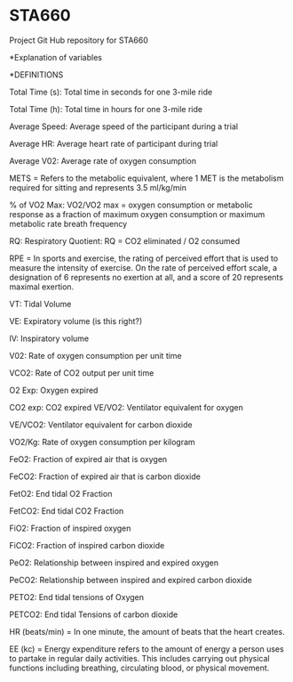 # STA660
Project Git Hub repository for STA660


*Explanation of variables

*DEFINITIONS

Total Time (s): Total time in seconds for one 3-mile ride 

Total Time (h): Total time in hours for one 3-mile ride 

Average Speed: Average speed of the participant during a trial 

Average HR: Average heart rate of participant during trial

Average V02: Average rate of oxygen consumption

METS = Refers to the metabolic equivalent, where 1 MET is the metabolism required for sitting and represents 3.5 ml/kg/min

% of VO2 Max: VO2/VO2 max = oxygen consumption or metabolic response as a fraction of maximum oxygen consumption or maximum metabolic rate breath frequency 

RQ: Respiratory Quotient:  RQ = CO2 eliminated / O2 consumed

RPE = In sports and exercise, the rating of perceived effort that is used to measure the intensity of exercise.  On the rate of perceived effort scale, a designation of 6 represents no exertion at all, and a score of 20 represents maximal exertion. 

VT: Tidal Volume 

VE: Expiratory volume (is this right?) 

IV: Inspiratory volume

V02: Rate of oxygen consumption per unit time 

VCO2: Rate of CO2 output per unit time 

O2 Exp: Oxygen expired 

CO2 exp: CO2 expired 
VE/VO2: Ventilator equivalent for oxygen 

VE/VCO2: Ventilator equivalent for carbon dioxide

VO2/Kg: Rate of oxygen consumption per kilogram 

FeO2: Fraction of expired air that is oxygen 

FeCO2: Fraction of expired air that is carbon dioxide 

FetO2: End tidal O2 Fraction  

FetCO2: End tidal CO2 Fraction

FiO2: Fraction of inspired oxygen

FiCO2: Fraction of inspired carbon dioxide

PeO2: Relationship between inspired and expired oxygen

PeCO2: Relationship between inspired and expired carbon dioxide

PETO2: End tidal tensions of Oxygen 

PETCO2: End tidal Tensions of carbon dioxide 

HR (beats/min) = In one minute, the amount of beats that the heart creates.

EE (kc) = Energy expenditure refers to the amount of energy a person uses to partake in regular daily activities. This includes carrying out physical functions including breathing, circulating blood, or physical movement.

